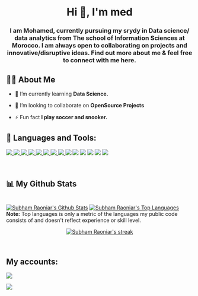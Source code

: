 <h1 align="center">Hi  👋, I'm med</h1>
<h3 align="center">I am Mohamed, currently pursuing my srydy in Data science/ data analytics from The school of Information Sciences at Morocco. I am always open to collaborating on projects and innovative/disruptive ideas. Find out more about me & feel free to connect with me here.</h3>


## 🙋‍♂️ About Me



- 🌱 I’m currently learning **Data Science.**

- 👯 I’m looking to collaborate on **OpenSource Projects**

- ⚡ Fun fact **I play soccer and snooker.**

## 🚀 Languages and Tools:

<p align="left"> 
    <a href="https://www.python.org" target="_blank"> <img src="https://img.icons8.com/color/48/000000/python.png"/> </a> 
    <a href="https://www.java.com" target="_blank"> <img src="https://img.icons8.com/color/48/000000/java-coffee-cup-logo.png"/> </a>
    <a href="https://flask.palletsprojects.com/en/2.1.x/" target="_blank"> <img src="https://img.icons8.com/ios-filled/50/undefined/flask.png"/> </a>
    <a href="https://spring.io/projects/spring-boot" target="_blank"> <img src="https://img.icons8.com/color/48/000000/spring-logo.png"/> </a> 
    <a href="https://www.eclipse.org/" target="_blank"> <img src="https://img.icons8.com/officel/40/undefined/java-eclipse.png"/> </a> 
    <a href="https://www.w3.org/html/" target="_blank"> <img src="https://img.icons8.com/color/48/000000/html-5.png"/> </a> 
    <a href="https://www.w3schools.com/css/" target="_blank"> <img src="https://img.icons8.com/color/48/000000/css3.png"/> </a> 
    <a href="https://getbootstrap.com" target="_blank"> <img src="https://img.icons8.com/color/48/000000/bootstrap.png"/> </a>
    <a href="https://code.visualstudio.com/"><img src="https://img.icons8.com/color/48/undefined/visual-studio-code-2019.png"/></a> 
    <a href="https://www.rstudio.com/"><img src="https://img.icons8.com/fluency/48/undefined/rstudio.png"/></a>
    <a href="https://www.mathworks.com/"><img src="https://img.icons8.com/fluency/48/undefined/matlab.png"/></a>
    <a href=""></a>
    <a href="https://www.anaconda.com/"><img src="https://img.icons8.com/fluency/48/undefined/anaconda--v2.png"/></a>
    <a href="https://notepad-plus-plus.org/"><img src="https://img.icons8.com/color/48/undefined/notepad-plus-plus.png"/></a>
    <a href="https://powerbi.microsoft.com/fr-be/"><img src="https://img.icons8.com/color/48/undefined/power-bi.png"/></a>
    

   
   
</p>


<br/>


## 📊 My Github Stats

  <br/>
    <a href="https://github.com/SubhamRaoniar28/github-readme-stats"><img alt="Subham Raoniar's Github Stats" src="https://github-readme-stats.vercel.app/api?username=mohamedprojects&show_icons=true&count_private=true&theme=react&hide_border=true&bg_color=0D1117" /></a>
  <a href="https://github.com/SubhamRaoniar28/github-readme-stats"><img alt="Subham Raoniar's Top Languages" src="https://github-readme-stats.vercel.app/api/top-langs/?username=mohamedprojects&langs_count=8&count_private=true&layout=compact&theme=react&hide_border=true&bg_color=0D1117" /></a>
  <br/>
  <b>Note:</b> Top languages is only a metric of the languages my public code consists of and doesn't reflect experience or skill level.


<br/>

<p align="center">
    <a href="https://github.com/SubhamRaoniar28/github-readme-streak-stats">
        <img title="🔥 Get streak stats for your profile at git.io/streak-stats" alt="Subham Raoniar's streak" src="https://github-readme-streak-stats.herokuapp.com/?user=mohamedprojects&theme=black-ice&hide_border=true&stroke=0000&background=060A0CD0"/>
    </a>
</p>
<br/>

## My accounts:
<p align="left">

<a href = "https://ma.linkedin.com/in/mohamed-elatillah-01579a1bb"><img src="https://img.icons8.com/fluent/48/000000/linkedin.png"/></a><p>   </p>
<a href ="https://www.kaggle.com/mohamedelatillah"><img src="https://img.icons8.com/external-tal-revivo-color-tal-revivo/48/undefined/external-kaggle-an-online-community-of-data-scientists-and-machine-learners-owned-by-google-logo-color-tal-revivo.png"/></a>
</p>

